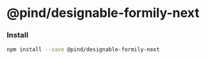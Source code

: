 # @pind/designable-formily-next

### Install

```bash
npm install --save @pind/designable-formily-next
```
